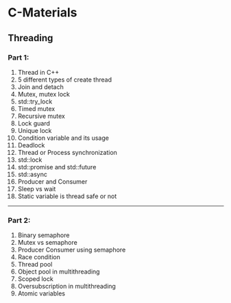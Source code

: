 # C-Materials

## Threading
### Part 1:
1. Thread in C++
2. 5 different types of create thread
3. Join and detach
4. Mutex, mutex lock
5. std::try_lock
6. Timed mutex
7. Recursive mutex
8. Lock guard
9. Unique lock
10. Condition variable and its usage
11. Deadlock
12. Thread or Process synchronization
13. std::lock
14. std::promise and std::future
15. std::async
16. Producer and Consumer
17. Sleep vs wait
18. Static variable is thread safe or not

---

### Part 2:
1. Binary semaphore
2. Mutex vs semaphore
3. Producer Consumer using semaphore
4. Race condition
5. Thread pool
6. Object pool in multithreading
7. Scoped lock
8. Oversubscription in multithreading
9. Atomic variables
